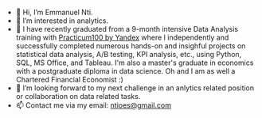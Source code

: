 - 👋 Hi, I’m Emmanuel Nti.
- 👀 I’m interested in analytics.
- 🌱 I have recently graduated from a 9-month intensive Data Analysis training with [Practicum100 by Yandex](https://www.practicum100.com/) where I independently and successfully completed numerous hands-on and insighful projects on statistical data analysis, A/B testing, KPI analysis, etc., using Python, SQL, MS Office, and Tableau. I'm also a master's graduate in economics with a postgraduate diploma in data science. Oh and I am as well a Chartered Financial Economist :)
- 💞️ I’m looking forward to my next challenge in an anlytics related position or collaboration on data related tasks. 
- 📫 Contact me via my email: ntioes@gmail.com

<!---
Emmanuel-Nti/Emmanuel-Nti is a ✨ special ✨ repository because its `README.md` (this file) appears on your GitHub profile.
You can click the Preview link to take a look at your changes.
--->
